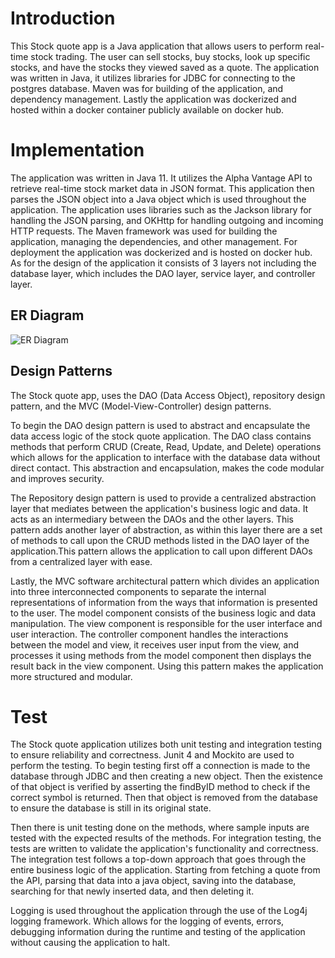 # Introduction
This Stock quote app is a Java application that allows users to perform real-time stock trading. The user can sell stocks, buy stocks, look up specific stocks,
and have the stocks they viewed saved as a quote. The application was written in Java, it utilizes libraries for JDBC for connecting to the 
postgres database. Maven was for building of the application, and dependency management. Lastly the application was dockerized and hosted within a docker container publicly available
on docker hub. 

# Implementation
The application was written in Java 11. It utilizes the Alpha Vantage API to retrieve real-time stock market data in JSON format.
This application then parses the JSON object into a Java object which is used throughout the application. The application uses libraries such as the Jackson library for handling the JSON parsing, and OKHttp for handling outgoing and incoming HTTP requests.
The Maven framework was used for building the application, managing the dependencies, and other management. For deployment the application was dockerized and is hosted on docker hub. As for the design of the application
it consists of 3 layers not including the database layer, which includes the DAO layer, service layer, and controller layer.

## ER Diagram
![ER Diagram](images/ERDiagram.png)

## Design Patterns
The Stock quote app, uses the DAO (Data Access Object), repository design pattern, and the MVC (Model-View-Controller) design patterns.

To begin the DAO design pattern is used to abstract and encapsulate the data access logic of the stock quote application. 
The DAO class contains methods that perform CRUD (Create, Read, Update, and Delete) operations which allows for the application to 
interface with the database data without direct contact. This abstraction and encapsulation, makes the code modular and improves security. 

The Repository design pattern is used to provide a centralized abstraction layer that mediates between the application's business logic and data. 
It acts as an intermediary between the DAOs and the other layers. This pattern adds another layer of abstraction, as within this layer
there are a set of methods to call upon the CRUD methods listed in the DAO layer of the application.This pattern allows the application to call upon
different DAOs from a centralized layer with ease.

Lastly, the MVC software architectural pattern which divides an application into three interconnected components to separate the internal representations
of information from the ways that information is presented to the user. The model component consists of the business logic and data manipulation. The view component
is responsible for the user interface and user interaction. The controller component handles the interactions between the model and view,
it receives user input from the view, and processes it using methods from the model component then displays the result back in the view component. Using this
pattern makes the application more structured and modular. 


# Test
The Stock quote application utilizes both unit testing and integration testing to ensure reliability and correctness. Junit 4 and Mockito are used to perform
the testing. To begin testing first off a connection is made to the database through JDBC and then creating a new object. Then the existence of that object is 
verified by asserting the findByID method to check if the correct symbol is returned. Then that object is removed from the database to ensure the database is 
still in its original state. 

Then there is unit testing done on the methods, where sample inputs are tested with the expected results of the methods. For integration testing, the tests
are written to validate the application's functionality and correctness. The integration test follows a top-down approach that goes through the entire 
business logic of the application. Starting from fetching a quote from the API, parsing that data into a java object, saving into the database, searching for that 
newly inserted data, and then deleting it. 

Logging is used throughout the application through the use of the Log4j logging framework. Which allows for the logging of events, errors, debugging information during the runtime and testing of the application
without causing the application to halt. 

